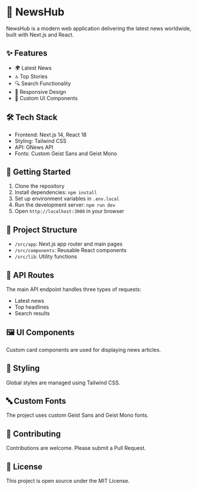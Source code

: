 # 📰 NewsHub

NewsHub is a modern web application delivering the latest news worldwide, built with Next.js and React.

## ✨ Features

- 🌍 Latest News
- 🔝 Top Stories
- 🔍 Search Functionality
- 📱 Responsive Design
- 🎨 Custom UI Components

## 🛠️ Tech Stack

- Frontend: Next.js 14, React 18
- Styling: Tailwind CSS
- API: GNews API
- Fonts: Custom Geist Sans and Geist Mono

## 🚀 Getting Started

1. Clone the repository
2. Install dependencies: `npm install`
3. Set up environment variables in `.env.local`
4. Run the development server: `npm run dev`
5. Open `http://localhost:3000` in your browser

## 📁 Project Structure

- `/src/app`: Next.js app router and main pages
- `/src/components`: Reusable React components
- `/src/lib`: Utility functions

## 🔗 API Routes

The main API endpoint handles three types of requests:

- Latest news
- Top headlines
- Search results

## 🖼️ UI Components

Custom card components are used for displaying news articles.

## 💅 Styling

Global styles are managed using Tailwind CSS.

## 🔤 Custom Fonts

The project uses custom Geist Sans and Geist Mono fonts.

## 🤝 Contributing

Contributions are welcome. Please submit a Pull Request.

## 📄 License

This project is open source under the MIT License.
